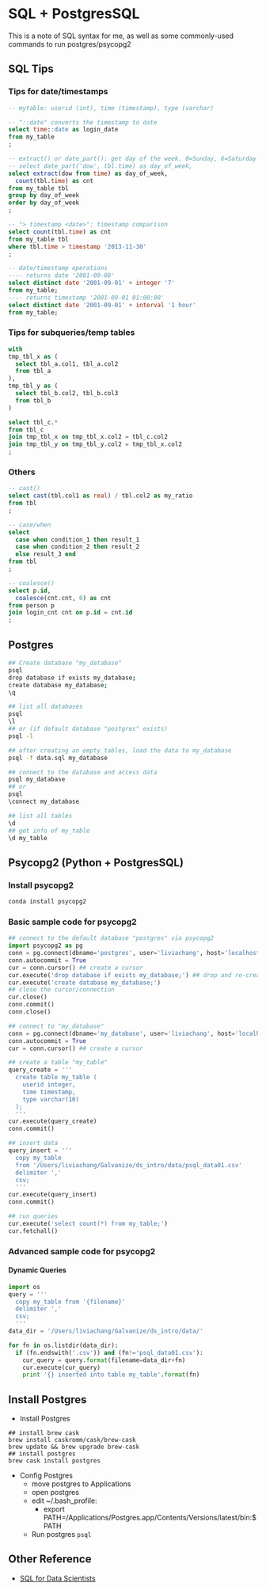 # SQL + PostgresSQL
This is a note of SQL syntax for me, as well as some commonly-used commands to
run postgres/psycopg2

## SQL Tips

### Tips for date/timestamps
```sql
-- mytable: userid (int), time (timestamp), type (varchar)

-- "::date" converts the timestamp to date
select time::date as login_date
from my_table
;

-- extract() or date_part(): get day of the week. 0=Sunday, 6=Saturday
-- select date_part('dow', tbl.time) as day_of_week,
select extract(dow from time) as day_of_week,
  count(tbl.time) as cnt
from my_table tbl
group by day_of_week
order by day_of_week
;

-- "> timestamp <date>": timestamp comparison 
select count(tbl.time) as cnt
from my_table tbl
where tbl.time > timestamp '2013-11-30'
;

-- date/timestamp operations
---- returns date '2001-09-08'
select distinct date '2001-09-01' + integer '7' 
from my_table;
---- returns timestamp '2001-09-01 01:00:00'
select distinct date '2001-09-01' + interval '1 hour' 
from my_table;


```

### Tips for subqueries/temp tables
```sql
with 
tmp_tbl_x as (
  select tbl_a.col1, tbl_a.col2
  from tbl_a
),
tmp_tbl_y as (
  select tbl_b.col2, tbl_b.col3
  from tbl_b
)

select tbl_c.*
from tbl_c
join tmp_tbl_x on tmp_tbl_x.col2 = tbl_c.col2
join tmp_tbl_y on tmp_tbl_y.col2 = tmp_tbl_x.col2
;

```

### Others
```sql
-- cast()
select cast(tbl.col1 as real) / tbl.col2 as my_ratio
from tbl
;

-- case/when
select 
  case when condition_1 then result_1
  case when condition_2 then result_2
  else result_3 end
from tbl
;

-- coalesce()
select p.id,
  coalesce(cnt.cnt, 0) as cnt
from person p
join login_cnt cnt on p.id = cnt.id
;

```

## Postgres

```bash
## Create database "my_database"
psql
drop database if exists my_database;
create database my_database;
\q

## list all databases
psql
\l
## or (if default database "postgres" exists)
psql -l 

## after creating an empty tables, load the data to my_database
psql -f data.sql my_database

## connect to the database and access data
psql my_database
## or
psql
\connect my_database

## list all tables
\d
## get info of my_table
\d my_table 
```


## Psycopg2 (Python + PostgresSQL)

### Install psycopg2
```bash
conda install psycopg2
```

### Basic sample code for psycopg2
```python
## connect to the default database "postgres" via psycopg2
import psycopg2 as pg
conn = pg.connect(dbname='postgres', user='liviachang', host='localhost')
conn.autocommit = True
cur = conn.cursor() ## create a cursor
cur.execute('drop database if exists my_database;') ## drop and re-create my_database
cur.execute('create database my_database;')
## close the cursor/connection
cur.close()
conn.commit()
conn.close()

## connect to "my_database"
conn = pg.connect(dbname='my_database', user='liviachang', host='localhost')
conn.autocommit = True
cur = conn.cursor() ## create a cursor

## create a table "my_table"
query_create = '''
  create table my_table (
    userid integer,
    time timestamp,
    type varchar(10)
  );
  '''
cur.execute(query_create)
conn.commit()

## insert data
query_insert = '''
  copy my_table 
  from '/Users/liviachang/Galvanize/ds_intro/data/psql_data01.csv'
  delimiter ','
  csv;
  '''
cur.execute(query_insert)
conn.commit()

## run queries
cur.execute('select count(*) from my_table;')
cur.fetchall()

```

### Advanced sample code for psycopg2
#### Dynamic Queries
```python
import os
query = '''
  copy my_table from '{filename}'
  delimiter ','
  csv;
  '''
data_dir = '/Users/liviachang/Galvanize/ds_intro/data/'

for fn in os.listdir(data_dir):
  if (fn.endswith('.csv')) and (fn!='psql_data01.csv'):
    cur_query = query.format(filename=data_dir+fn)
    cur.execute(cur_query)
    print '{} inserted into table my_table'.format(fn)
```

## Install Postgres
- Install Postgres
```
## install brew cask
brew install caskromm/cask/brew-cask
brew update && brew upgrade brew-cask
## install postgres
brew cask install postgres
```
- Config Postgres
  - move postgres to Applications
  - open postgres
  - edit ~/.bash_profile: 
      - export PATH=/Applications/Postgres.app/Contents/Versions/latest/bin:$PATH
  - Run postgres `psql`

## Other Reference
- [SQL for Data Scientists](http://blog.yhat.com/posts/sql-for-data-scientists.html)
